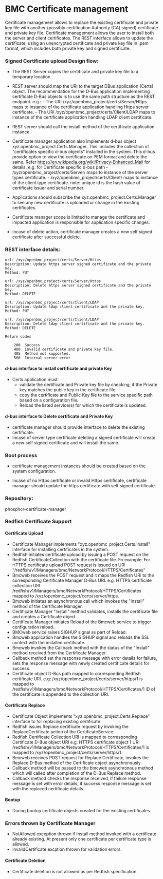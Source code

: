 # BMC Certificate management

Certificate management allows to replace the existing certificate and private
key file with another (possibly certification Authority (CA) signed)
certificate and private key file. Certificate management allows the user to
install both the server and client certificates. The REST interface allows to
update the certificate, using an unencrypted certificate and private key file
in .pem format, which includes both private key and signed certificate.

### Signed Certificate upload Design flow:

- The REST Server copies the certificate and private key file to a temporary
  location.
- REST server should map the URI to the target DBus application (Certs) object.
  The recommendation for the D-Bus application implementing certificate D-Bus
  objects is to use the same path structure as the REST endpoint.
     e.g.:
         - The URI /xyz/openbmc_project/certs/Server/Https maps to instance
           of the certificate application handling Https server certificate.
         - The URI /xyz/openbmc_project/certs/Client/LDAP maps to instance
           of the certificate application handling LDAP client certificate.
- REST server should call the install method of the certificate application
  instance.
- Certificate manager application also implements d-bus object
  xyz.openbmc_project.Certs.Manager. This includes the collection of
  "certificates specific d-bus objects" installed in the system. This d-bus
  provide option to view the certificate on PEM format and delete the same.
  Refer https://en.wikipedia.org/wiki/Privacy-Enhanced_Mail for details.
     e.g. for Certificate specific d-bus path
        -  /xyz/openbmc_project/certs/Server/<unique-id> maps to
           instance of the server types certificate.
        -  /xyz/openbmc_project/certs/Client/<unique-id> maps to
           instance of the client type certificate.
     note: unique id is the hash value of certificate issuer and serial number.

- Applications should subscribe the xyz.openbmc_project.Certs.Manager
  to see any new certificate is uploaded or change in the existing
  certificates.
- Certificate manager scope is limited to manage the certificate and impacted
  application is responsible for application specific changes.
- Incase of delete action, certificate manager creates a new self signed
  certificate after successful delete.

### REST interface details:

   ```
   url: /xyz/openbmc_project/certs/Server/Https
   Description: Update https server signed certificate and the private key.
   Method: PUT

   url: /xyz/openbmc_project/certs/Server/Https
   Description: Delete https server signed certificate and the private key.
   Method: DELETE

   url: /xyz/openbmc_project/certs/Client/LDAP
   Description: Update ldap client certificate and the private key.
   Method: PUT

   url: /xyz/openbmc_project/certs/Client/LDAP
   Description: Delete ldap client certificate and the private key.
   Method: DELETE

   Return codes

       200  Success
       400  Invalid certificate and private key file.
       405  Method not supported.
       500  Internal server error

   ```
#### d-bus interface to install certificate and private Key
- Certs application must:
  - validate the certificate and Private key file by checking, if the Private
    key matches the public key in the certificate file.
  - copy the certificate and Public Key file to the service specific path
    based on a configuration file.
  - Reload the listed service(s) for which the certificate is updated.

#### d-bus interface to Delete certificate and Private Key

- certificate manager should provide interface to delete the existing
  certificate.
- Incase of server type certificate deleting a signed certificate will
  create a new self signed certificate and will install the same.

### Boot process
-  certificate management instances should be created based on the system
   configuration.

-  Incase of no Https certificate or invalid Https certificate, certificate
   manager should update the https certificate with self signed certificate.

### Repository:
  phosphor-certificate-manager
### Redfish Certificate Support
#### Certificate Upload
- Certificate Manager implements "xyz.openbmc_project.Certs.Install" interface
  for installing certificates in the system.
- Redfish initiates certificate upload by issuing a POST request on the Redfish
  CertificateCollection with the certificate file.
  Fo example: For HTTPS certificate upload POST request is issued on URI
  "/redfish/v1/Managers/bmc/NetworkProtocol/HTTPS/Certificates"
- Bmcweb receives the POST request and it maps the Redfish URI to the
  corresponding Certificate Manager D-Bus URI.
  e.g: HTTPS certificate collection URI
  /redfish/v1/Managers/bmc/NetworkProtocol/HTTPS/Certificates mapped to
  /xyz/openbmc_project/certs/server/https.
- Bmcweb initiates an asynchronous call which invokes the "Install" method of
  the Certificate Manager.
- Certificate Manager "Install" method validates, installs the certificate file
  and creates a Certificate object.
- Certificate Manager initiates Reload of the Bmcweb service to trigger
  configuration reload.
- BMCweb service raises SIGHUP signal as part of Reload.
- Bmcweb application handles the SIGHUP signal and reloads the SSL context with
  the installed certificate.
- Bmcweb invokes the Callback method with the status of the "Install" method
  received from the Certificate Manager.
- Callback method set the response message with error details for failure, sets
  the response message with newly created certificate details for success.
- Certificate object D-Bus path mapped to corresponding Redfish certificate URI.
  e.g: /xyz/openbmc_project/certs/server/https/1 is mapped to
  /redfish/v1/Managers/bmc/NetworkProtocol/HTTPS/Certificates/1
  ID of the certificate is appended to the collection URI.

#### Certificate Replace
- Certificate Object implements "xyz.openbmc_project.Certs.Replace" interface to
  for replacing existing certificate.
- Redfish issues Replace certificate request by invoking the ReplaceCertificate
  action of the CertificateService.
- Redfish Certificate Collection URI is mapped to corresponding Certificate
  D-Bus object URI
  e.g: HTTPS certificate object 1 URI
  /redfish/v1/Managers/bmc/NetworkProtocol/HTTPS/Certificates/1 is mapped to
  /xyz/openbmc_project/certs/server/https/1.
- Bmcweb receives POST request for Replace Certificate, invokes the Replace
  D-Bus method of the Certificate object asynchronously.
- Callback method will be passed to the bmcweb asynchronous method which will
  called after completion of the D-Bus Replace method.
- Callback method checks the response received, if failure response message is
  set with error details, if success response message is set with  the replaced
  certificate details.

#### Bootup
- During bootup certificate objects created for the existing certificates.
### Errors thrown by Certificate Manager
- NotAllowed exception thrown if Install method invoked with a certificate
  already existing. At present only one certificate per certificate type is
  allowed.
- InvalidCertificate excption thrown for validation errors.

#### Certificate Deletion
- Certificate deletion is not allowed as per Redfish specification.

